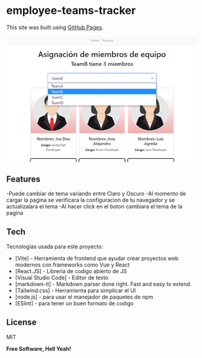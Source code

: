 # employee-teams-tracker
This site was built using [GitHub Pages](https://pages.github.com/).

![Imagen de la parte header de la pagina.](https://github.com/AgredaLuis/employee-teams-tracker/blob/main/public/employee-tracker-image.png)

## Features

-Puede cambiar de tema variando entre Claro y Oscuro
-Al momento de cargar la pagina se verificara la configuracion de tu navegador y se actualizalara el tema
-Al hacer click en el boton cambiara el tema de la pagina

## Tech

Tecnologias usada para este proyecto:

- [Vite] - Herramienta de frontend que ayudar crear proyectos web modernos con frameworks como Vue y React
- [React.JS] - Libreria de codigo abierto de JS
- [Visual Studio Code] - Editor de texto
- [markdown-it] - Markdown parser done right. Fast and easy to extend.
- [Tailwind.css] - Herramienta para simplicar el UI
- [node.js] - para usar el manejador de paquetes de npm
- [ESlint] - para tener un buen formato de codigo

## License

MIT

**Free Software, Hell Yeah!**
